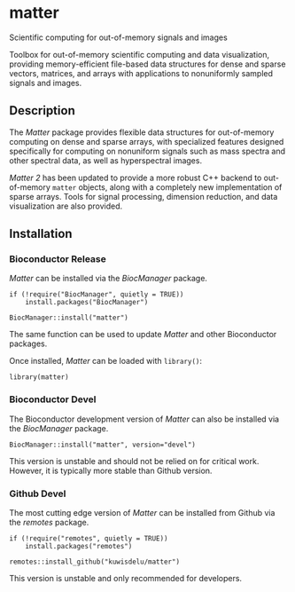 # matter

Scientific computing for out-of-memory signals and images

Toolbox for out-of-memory scientific computing and data visualization, providing memory-efficient file-based data structures for dense and sparse vectors, matrices, and arrays with applications to nonuniformly sampled signals and images.

## Description

The *Matter* package provides flexible data structures for out-of-memory computing on dense and sparse arrays, with specialized features designed specifically for computing on nonuniform signals such as mass spectra and other spectral data, as well as hyperspectral images.

*Matter 2* has been updated to provide a more robust C++ backend to out-of-memory `matter` objects, along with a completely new implementation of sparse arrays. Tools for signal processing, dimension reduction, and data visualization are also provided.

## Installation

### Bioconductor Release

*Matter* can be installed via the *BiocManager* package.

```{r install, eval=FALSE}
if (!require("BiocManager", quietly = TRUE))
    install.packages("BiocManager")

BiocManager::install("matter")
```

The same function can be used to update *Matter* and other Bioconductor packages.

Once installed, *Matter* can be loaded with `library()`:

```{r library, eval=FALSE}
library(matter)
```

### Bioconductor Devel

The Bioconductor development version of *Matter* can also be installed via the *BiocManager* package.

```{r install, eval=FALSE}
BiocManager::install("matter", version="devel")
```

This version is unstable and should not be relied on for critical work. However, it is typically more stable than Github version.

### Github Devel

The most cutting edge version of *Matter* can be installed from Github via the *remotes* package.

```{r install, eval=FALSE}
if (!require("remotes", quietly = TRUE))
    install.packages("remotes")

remotes::install_github("kuwisdelu/matter")
```

This version is unstable and only recommended for developers.

